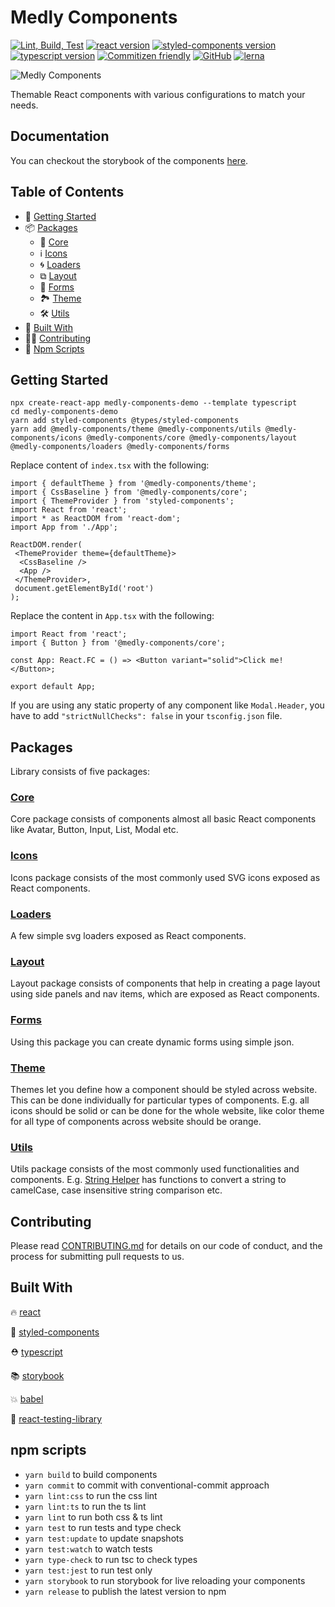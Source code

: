 # Medly Components

[![Lint, Build, Test](https://github.com/medly/medly-components/workflows/Lint,%20Build,%20Test/badge.svg)](https://github.com/medly/medly-components/actions?query=workflow%3A%22Lint%2C+Build%2C+Test%22)
[![react version](https://img.shields.io/badge/react-%5E16.8.6-blue)](https://www.npmjs.org/package/react)
[![styled-components version](https://img.shields.io/badge/styled--components-%5E4.2.0-blue)](https://www.npmjs.com/package/styled-components)
[![typescript version](https://img.shields.io/badge/types-TypeScript-blue?style=flat-square)](https://www.npmjs.com/package/typescript)
[![Commitizen friendly](https://img.shields.io/badge/commitizen-friendly-brightgreen.svg)](http://commitizen.github.io/cz-cli/)
[![GitHub](https://img.shields.io/github/license/medly/medly-components)](https://github.com/medly/medly-components/blob/master/LICENSE)
[![lerna](https://img.shields.io/badge/maintained%20with-lerna-cc00ff.svg)](https://lerna.js.org/)

![Medly Components](http://medlycomponents.com/medly-components.png)

Themable React components with various configurations to match your needs.

## Documentation

You can checkout the storybook of the components [here](https://medly.github.io/medly-components).

## Table of Contents

- 🚀 [Getting Started](#getting-started)
- 📦 [Packages](#packages)
  - 🧩 [Core](#core)
  - ℹ [Icons](#icons)
  - 🌀 [Loaders](#loaders)
  - ⧉ [Layout](#layout)
  - 📝 [Forms](#forms)
  - 🏞 [Theme](#theme)
  - 🛠 [Utils](#utils)
- 📜 [Built With](#built-with)
- 👨‍💻 [Contributing](#CONTRIBUTING)
- 📝 [Npm Scripts](#npm-scripts)

## Getting Started

```properties
npx create-react-app medly-components-demo --template typescript
cd medly-components-demo
yarn add styled-components @types/styled-components
yarn add @medly-components/theme @medly-components/utils @medly-components/icons @medly-components/core @medly-components/layout @medly-components/loaders @medly-components/forms
```

Replace content of `index.tsx` with the following:

```tsx
import { defaultTheme } from '@medly-components/theme';
import { CssBaseline } from '@medly-components/core';
import { ThemeProvider } from 'styled-components';
import React from 'react';
import * as ReactDOM from 'react-dom';
import App from './App';

ReactDOM.render(
 <ThemeProvider theme={defaultTheme}>
  <CssBaseline />
  <App />
 </ThemeProvider>,
 document.getElementById('root')
);
```

Replace the content in `App.tsx` with the following:

```tsx
import React from 'react';
import { Button } from '@medly-components/core';

const App: React.FC = () => <Button variant="solid">Click me!</Button>;

export default App;
```

If you are using any static property of any component like `Modal.Header`, you have to add `"strictNullChecks": false` in your `tsconfig.json` file.

## Packages

Library consists of five packages:

### [Core](https://github.com/medly/medly-components/tree/master/packages/core)

Core package consists of components almost all basic React components like Avatar, Button, Input, List, Modal etc.

### [Icons](https://github.com/medly/medly-components/tree/master/packages/icons)

Icons package consists of the most commonly used SVG icons exposed as React components.

### [Loaders](https://github.com/medly/medly-components/tree/master/packages/loaders)

A few simple svg loaders exposed as React components.

### [Layout](https://github.com/medly/medly-components/tree/master/packages/layout)

Layout package consists of components that help in creating a page layout using side panels and nav items, which are exposed as React components.

### [Forms](https://github.com/medly/medly-components/tree/master/packages/forms)

Using this package you can create dynamic forms using simple json.

### [Theme](https://github.com/medly/medly-components/tree/master/packages/theme)

Themes let you define how a component should be styled across website. This can be done individually for particular types of components. E.g. all icons should be solid or can be done for the whole website, like color theme for all type of components across website should be orange.

### [Utils](https://github.com/medly/medly-components/tree/master/packages/utils)

Utils package consists of the most commonly used functionalities and components. E.g. [String Helper](https://github.com/medly/medly-components/tree/master/packages/utils/src/stringHelpers.ts) has functions to convert a string to camelCase, case insensitive string comparison etc.

## Contributing

Please read [CONTRIBUTING.md](https://github.com/medly/medly-components/blob/master/CONTRIBUTING.md) for details on our code of conduct, and the process for submitting pull requests to us.

## Built With

🔥 [react](https://github.com/facebook/react)

💅 [styled-components](https://www.styled-components.com)

⛑ [typescript](https://www.typescriptlang.org/)

📚 [storybook](https://storybook.js.org/)

💥 [babel](https://babeljs.io/)

🐐 [react-testing-library](https://github.com/kentcdodds/react-testing-library)

## npm scripts

- `yarn build` to build components
- `yarn commit` to commit with conventional-commit approach
- `yarn lint:css` to run the css lint
- `yarn lint:ts` to run the ts lint
- `yarn lint` to run both css & ts lint
- `yarn test` to run tests and type check
- `yarn test:update` to update snapshots
- `yarn test:watch` to watch tests
- `yarn type-check` to run tsc to check types
- `yarn test:jest` to run test only
- `yarn storybook` to run storybook for live reloading your components
- `yarn release` to publish the latest version to npm
